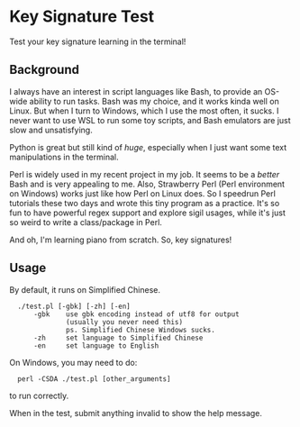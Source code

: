 # Key Signature Test

Test your key signature learning in the terminal!

## Background

I always have an interest in script languages like Bash, to provide an
OS-wide ability to run tasks. Bash was my choice, and it works kinda well
on Linux. But when I turn to Windows, which I use the most often, it sucks.
I never want to use WSL to run some toy scripts, and Bash emulators are
just slow and unsatisfying.

Python is great but still kind of *huge*, especially when I just want some
text manipulations in the terminal.

Perl is widely used in my recent project in my job. It seems to be a *better*
Bash and is very appealing to me. Also, Strawberry Perl (Perl environment
on Windows) works just like how Perl on Linux does. So I speedrun Perl
tutorials these two days and wrote this tiny program as a practice. It's
so fun to have powerful regex support and explore sigil usages, while it's
just so weird to write a class/package in Perl.

And oh, I'm learning piano from scratch. So, key signatures!

## Usage

By default, it runs on Simplified Chinese.

```
  ./test.pl [-gbk] [-zh] [-en]
      -gbk    use gbk encoding instead of utf8 for output
              (usually you never need this)
              ps. Simplified Chinese Windows sucks.
      -zh     set language to Simplified Chinese
      -en     set language to English
```

On Windows, you may need to do:

```
  perl -CSDA ./test.pl [other_arguments]
```

to run correctly.

When in the test, submit anything invalid to show the help message.
